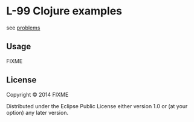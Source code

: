 # L-99 Clojure examples

see [problems](http://www.ic.unicamp.br/~meidanis/courses/mc336/2006s2/funcional/L-99_Ninety-Nine_Lisp_Problems.html)

## Usage

FIXME

## License

Copyright © 2014 FIXME

Distributed under the Eclipse Public License either version 1.0 or (at
your option) any later version.

